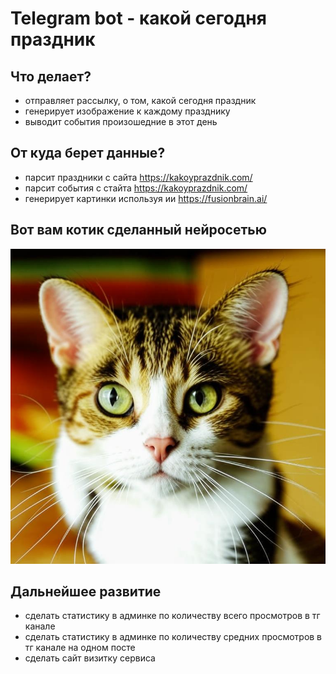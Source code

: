 # Telegram bot - какой сегодня праздник

## Что делает?
- отправляет рассылку, о том, какой сегодня праздник
- генерирует изображение к каждому празднику
- выводит события произошедние в этот день
## От куда берет данные?
- парсит праздники с сайта https://kakoyprazdnik.com/
- парсит события с стайта https://kakoyprazdnik.com/
- генерирует картинки используя ии https://fusionbrain.ai/
## Вот вам котик сделанный нейросетью
  ![plot](./public/my_image.png)
## Дальнейшее развитие 
- сделать статистику в админке по количеству всего просмотров в тг канале
- сделать статистику в админке по количеству средних просмотров в тг канале на одном посте
- сделать сайт визитку сервиса
